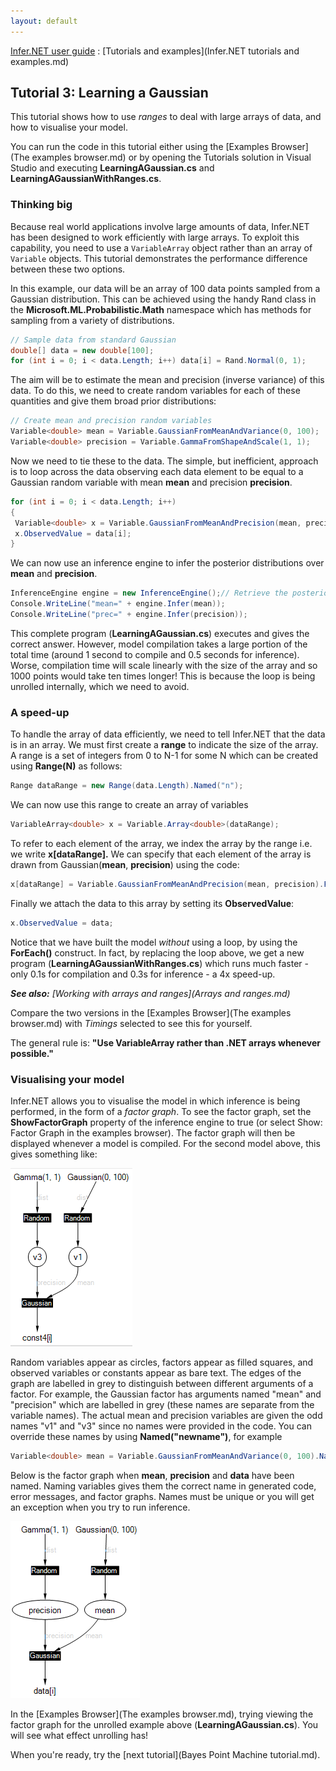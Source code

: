 ```yaml
---
layout: default 
--- 
```

[Infer.NET user guide](index.md) : [Tutorials and examples](Infer.NET tutorials and examples.md)

## Tutorial 3: Learning a Gaussian

This tutorial shows how to use _ranges_ to deal with large arrays of data, and how to visualise your model.

You can run the code in this tutorial either using the [Examples Browser](The examples browser.md) or by opening the Tutorials solution in Visual Studio and executing **LearningAGaussian.cs** and **LearningAGaussianWithRanges.cs**.

### Thinking big

Because real world applications involve large amounts of data,  Infer.NET has been designed to work efficiently with large arrays. To exploit this capability, you need to use a `VariableArray` object rather than an array of `Variable` objects. This tutorial demonstrates the performance difference between these two options.

In this example, our data will be an array of 100 data points sampled from a Gaussian distribution. This can be achieved using the handy Rand class in the **Microsoft.ML.Probabilistic.Math** namespace which has methods for sampling from a variety of distributions.
```csharp
// Sample data from standard Gaussian  
double[] data = new double[100];  
for (int i = 0; i < data.Length; i++) data[i] = Rand.Normal(0, 1);
```
The aim will be to estimate the mean and precision (inverse variance) of this data. To do this, we need to create random variables for each of these quantities and give them broad prior distributions:
```csharp
// Create mean and precision random variables  
Variable<double> mean = Variable.GaussianFromMeanAndVariance(0, 100);  
Variable<double> precision = Variable.GammaFromShapeAndScale(1, 1);
```
Now we need to tie these to the data. The simple, but inefficient, approach is to loop across the data observing each data element to be equal to a Gaussian random variable with mean **mean** and precision **precision**.
```csharp
for (int i = 0; i < data.Length; i++)  
{  
 Variable<double> x = Variable.GaussianFromMeanAndPrecision(mean, precision);  
 x.ObservedValue = data[i];  
}
```
We can now use an inference engine to infer the posterior distributions over **mean** and **precision**.
```csharp
InferenceEngine engine = new InferenceEngine();// Retrieve the posterior distributions  
Console.WriteLine("mean=" + engine.Infer(mean));  
Console.WriteLine("prec=" + engine.Infer(precision));
```
This complete program (**LearningAGaussian.cs**) executes and gives the correct answer. However, model compilation takes a large portion of the total time (around 1 second to compile and 0.5 seconds for inference). Worse, compilation time will scale linearly with the size of the array and so 1000 points would take ten times longer!  This is because the loop is being unrolled internally, which we need to avoid.

### A speed-up

To handle the array of data efficiently, we need to tell Infer.NET that the data is in an array. We must first create a **range** to indicate the size of the array. A range is a set of integers from 0 to N-1 for some N which can be created using **Range(N)** as follows:

```csharp
Range dataRange = new Range(data.Length).Named("n");
```

We can now use this range to create an array of variables 

```csharp
VariableArray<double> x = Variable.Array<double>(dataRange);
```

To refer to each element of the array, we index the array by the range i.e. we write **x\[dataRange\].** We can specify that each element of the array is drawn from Gaussian(**mean**, **precision**) using the code: 

```csharp
x[dataRange] = Variable.GaussianFromMeanAndPrecision(mean, precision).ForEach(dataRange);
```

Finally we attach the data to this array by setting its **ObservedValue**: 

```csharp
x.ObservedValue = data;
```

Notice that we have built the model _without_ using a loop, by using the **ForEach()** construct. In fact, by replacing the loop above, we get a new program (**LearningAGaussianWithRanges.cs**) which runs much faster - only 0.1s for compilation and 0.3s for inference - a 4x speed-up.

 

_**See also:** [Working with arrays and ranges](Arrays and ranges.md)_

Compare the two versions in the [Examples Browser](The examples browser.md) with _Timings_ selected to see this for yourself.

The general rule is: **"Use VariableArray rather than .NET arrays whenever possible."**

### Visualising your model

Infer.NET allows you to visualise the model in which inference is being performed, in the form of a _factor graph_. To see the factor graph, set the **ShowFactorGraph** property of the inference engine to true (or select Show: Factor Graph in the examples browser). The factor graph will then be displayed whenever a model is compiled. For the second model above, this gives something like:  

![Infer.NET block diagram](LearningAGaussianModel.PNG)

Random variables appear as circles, factors appear as filled squares, and observed variables or constants appear as bare text. The edges of the graph are labelled in grey to distinguish between different arguments of a factor. For example, the Gaussian factor has arguments named "mean" and "precision" which are labelled in grey (these names are separate from the variable names). The actual mean and precision variables are given the odd names "v1" and "v3" since no names were provided in the code. You can override these names by using **Named("newname")**, for example

```csharp
Variable<double> mean = Variable.GaussianFromMeanAndVariance(0, 100).Named("mean");
```

Below is the factor graph when **mean**, **precision** and **data** have been named. Naming variables gives them the correct name in generated code, error messages, and factor graphs. Names must be unique or you will get an exception when you try to run inference.

![](LearningAGaussianModel2.PNG)

In the [Examples Browser](The examples browser.md), trying viewing the factor graph for the unrolled example above (**LearningAGaussian.cs**). You will see what effect unrolling has!

When you're ready, try the [next tutorial](Bayes Point Machine tutorial.md).
